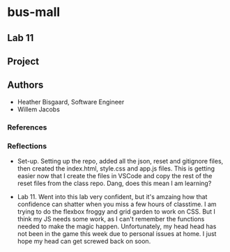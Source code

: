 # bus-mall

## Lab 11

## Project

## Authors

- Heather Bisgaard, Software Engineer
- Willem Jacobs

### References

### Reflections

- Set-up. Setting up the repo, added all the json, reset and gitignore files, then created the index.html, style.css and app.js files. This is getting easier now that I create the files in VSCode and copy the rest of the reset files from the class repo. Dang, does this mean I am learning?

- Lab 11. Went into this lab very confident, but it's amzaing how that confidence can shatter when you miss a few hours of classtime. I am trying to do the flexbox froggy and grid garden to work on CSS. But I think my JS needs some work, as I can't remember the functions needed to make the magic happen. Unfortunately, my head head has not been in the game this week due to personal issues at home. I just hope my head can get screwed back on soon.

